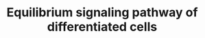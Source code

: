 ---
annotations:
- id: PW:0000004
  parent: regulatory pathway
  type: Pathway Ontology
  value: regulatory pathway
- id: PW:0000003
  parent: signaling pathway
  type: Pathway Ontology
  value: signaling pathway
authors:
- AARandCo
- Susan
- Khanspers
- Eweitz
description: Equilibrium signalling pathway for maintenance of progenitor cells in
  the lymph gland which is also affected by hedgehog protein niche signaling. Nup98
  and Bip1 proteins both necessary for Pvr gene expression. Pvr/STAT92E complex activates
  Adgf-A to break down adenosine. Break down allows for proper maintenance of progenitor
  cells in equilibrium signalling. Niche signalling includes the expression of hedgehog
  by posterior signaling center also promoting progenitor maintenance. This pathway
  is based on figure 7 from Mondal et al.
last-edited: 2021-05-07
organisms:
- Drosophila melanogaster
redirect_from:
- /index.php/Pathway:WP3653
- /instance/WP3653
- /instance/WP3653_r116408
revision: r116408
schema-jsonld:
- '@context': https://schema.org/
  '@id': https://wikipathways.github.io/pathways/WP3653.html
  '@type': Dataset
  creator:
    '@type': Organization
    name: WikiPathways
  description: Equilibrium signalling pathway for maintenance of progenitor cells
    in the lymph gland which is also affected by hedgehog protein niche signaling.
    Nup98 and Bip1 proteins both necessary for Pvr gene expression. Pvr/STAT92E complex
    activates Adgf-A to break down adenosine. Break down allows for proper maintenance
    of progenitor cells in equilibrium signalling. Niche signalling includes the expression
    of hedgehog by posterior signaling center also promoting progenitor maintenance.
    This pathway is based on figure 7 from Mondal et al.
  keywords:
  - Adgf-A
  - Hedgehog
  - Nup98-96
  - Pvr
  - RpS8
  - Stat92E
  - bip1
  license: CC0
  name: Equilibrium signaling pathway of differentiated cells
seo: CreativeWork
title: Equilibrium signaling pathway of differentiated cells
wpid: WP3653
---